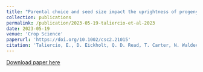 ```yaml
---
title: "Parental choice and seed size impact the uprightness of progeny from interspecific Glycine hybridizations"
collection: publications
permalink: /publication/2023-05-19-taliercio-et-al-2023
date: 2023-05-19
venue: 'Crop Science'
paperurl: 'https://doi.org/10.1002/csc2.21015'
citation: 'Taliercio, E., D. Eickholt, Q. D. Read, T. Carter, N. Waldeck, and B. Fallen. 2023. Parental choice and seed size impact the uprightness of progeny from interspecific Glycine hybridizations. Crop Science. DOI: 10.1002/csc2.21015.'
---
```

[Download paper here](https://doi.org/10.1002/csc2.21015)
